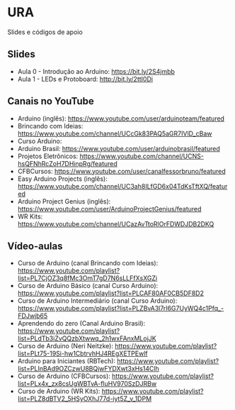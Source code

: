 # URA
Slides e códigos de apoio

## Slides
* Aula 0 - Introdução ao Arduino: https://bit.ly/2S4jmbb
* Aula 1 - LEDs e Protoboard: http://bit.ly/2ttI0Di

## Canais no YouTube
* Arduino (inglês): https://www.youtube.com/user/arduinoteam/featured <br>
* Brincando com Ideias: https://www.youtube.com/channel/UCcGk83PAQ5aGR7IVlD_cBaw <br>
* Curso Arduino: <br>
* Arduino Brasil: https://www.youtube.com/user/arduinobrasil/featured <br>
* Projetos Eletrônicos: https://www.youtube.com/channel/UCNS-hsQFNhRcZoH7DHinpRg/featured <br>
* CFBCursos: https://www.youtube.com/user/canalfessorbruno/featured <br>
* Easy Arduino Projects (inglês): https://www.youtube.com/channel/UC3ah8ILfGD6x04TdKsTftXQ/featured <br>
* Arduino Project Genius (inglês): https://www.youtube.com/user/ArduinoProjectGenius/featured <br>
* WR Kits: https://www.youtube.com/channel/UCazAvTtoRlOrFDWDJDB2DKQ

## Vídeo-aulas
* Curso de Arduino (canal Brincando com Ideias): https://www.youtube.com/playlist?list=PL7CjOZ3q8fMc3OmT7gD7N6sLLFfXsXGZi <br>
* Curso de Arduino Básico (canal Curso Arduino): https://www.youtube.com/playlist?list=PLCAF80AF0CB5DF8D2 <br>
* Curso de Arduino Intermediário (canal Curso Arduino): https://www.youtube.com/playlist?list=PLZBvA3l7rI6G7UyWQ4c1Pfq_-FDJwjb65 <br>
* Aprendendo do zero (Canal Arduino Brasil): https://www.youtube.com/playlist?list=PLdTb3iZvQQzbXtwwq_2h1wxFAnxMLojJK <br>
* Curso de Arduino (Neri Neitzke): https://www.youtube.com/playlist?list=PLt75-19Si-hw1CbtrvhHJ4REgXETPEwlf <br>
* Arduino para Iniciantes (RBTech): https://www.youtube.com/playlist?list=PLInBAd9OZCzwU8BQjwFYDXwt3xHs14Clh <br>
* Curso de Arduino (CFBCursos): https://www.youtube.com/playlist?list=PLx4x_zx8csUgWBTvA-fluHV970SzDJRBw <br>
* Curso de Arduino (WR Kits): https://www.youtube.com/playlist?list=PLZ8dBTV2_5HSyOXhJ77d-iyt5Z_v_1DPM
